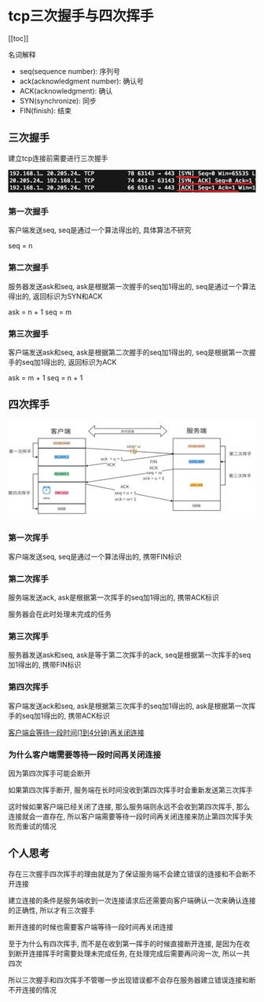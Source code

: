 # tcp三次握手与四次挥手

[[toc]]

名词解释

- seq(sequence number): 序列号
- ack(acknowledgment number): 确认号
- ACK(acknowledgment): 确认
- SYN(synchronize): 同步
- FIN(finish): 结束

## 三次握手

建立tcp连接前需要进行三次握手

![三次握手](image.png)

### 第一次握手

客户端发送seq, seq是通过一个算法得出的, 具体算法不研究

seq = n

### 第二次握手

服务器发送ask和seq, ask是根据第一次握手的seq加1得出的, seq是通过一个算法得出的, 返回标识为SYN和ACK

ask = n + 1 seq = m

### 第三次握手

客户端发送ask和seq, ask是根据第二次握手的seq加1得出的, seq是根据第一次握手的seq加1得出的, 返回标识为ACK

ask = m + 1 seq = n + 1

## 四次挥手

![四次挥手](image-1.png)

### 第一次挥手

客户端发送seq, seq是通过一个算法得出的, 携带FIN标识

### 第二次挥手

服务端发送ack, ask是根据第一次挥手的seq加1得出的, 携带ACK标识

服务器会在此时处理未完成的任务

### 第三次挥手

服务器发送ask和seq, ask是等于第二次挥手的ack, seq是根据第一次挥手的seq加1得出的, 携带FIN标识

### 第四次挥手

客户端发送ack和seq, ask是根据第三次挥手的seq加1得出的, ask是根据第一次挥手的seq加1得出的, 携带ACK标识

[客户端会等待一段时间(1到4分钟)再关闭连接](###为什么客户端需要等待一段时间再关闭连接)

### 为什么客户端需要等待一段时间再关闭连接

因为第四次挥手可能会断开

如果第四次挥手断开, 服务端在长时间没收到第四次挥手时会重新发送第三次挥手

这时候如果客户端已经关闭了连接, 那么服务端则永远不会收到第四次挥手, 那么连接就会一直存在, 所以客户端需要等待一段时间再关闭连接来防止第四次挥手失败而重试的情况

## 个人思考

存在三次握手四次挥手的理由就是为了保证服务端不会建立错误的连接和不会断不开连接

建立连接的条件是服务端收到一次连接请求后还需要向客户端确认一次来确认连接的正确性, 所以才有三次握手

断开连接的时候也需要客户端等待一段时间再关闭连接

至于为什么有四次挥手, 而不是在收到第一挥手的时候直接断开连接, 是因为在收到断开连接挥手时需要处理未完成任务, 在处理完成后需要再问询一次, 所以一共四次

所以三次握手和四次挥手不管哪一步出现错误都不会存在服务器建立错误连接和断不开连接的情况
